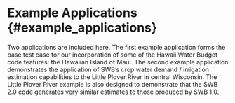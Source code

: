 # Example Applications {#example_applications}

Two applications are included here. The first example application forms the base test case for our incorporation of some of the Hawaii Water Budget code features: the Hawaiian Island of Maui. The second example application demonstrates the application of SWB’s crop water demand / irrigation estimation capabilities to the Little Plover River in central Wisconsin. The Little Plover River example is also designed to demonstrate that the SWB 2.0 code generates very similar estimates to those produced by SWB 1.0.
